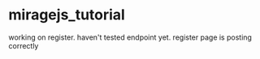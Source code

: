 # miragejs_tutorial

working on register. haven't tested endpoint yet.
register page is posting correctly